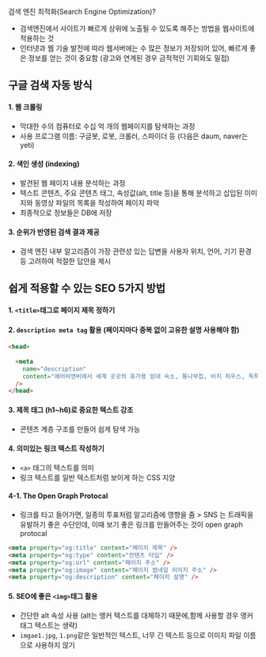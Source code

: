  검색 엔진 최적화(Search Engine Optimization)?

- 검색엔진에서 사이트가 빠르게 상위에 노출될 수 있도록 해주는 방법을 웹사이트에 적용하는 것
- 인터넷과 웹 기술 발전에 따라 웹서버에는 수 많은 정보가 저장되어 있어, 빠르게 좋은 정보를 얻는 것이 중요함 (광고와 연계된 경우 금적적인 기회와도 밀접)

## 구글 검색 자동 방식

#### 1. 웹 크롤링

- 막대한 수의 컴퓨터로 수십 억 개의 웹페이지를 탐색하는 과정
- 사용 프로그램 이름: 구글봇, 로봇, 크롤러, 스파이더 등 (다음은 daum, naver는 yeti)

#### 2. 색인 생성 (indexing)

- 발견된 웹 페이지 내용 분석하는 과정
- 텍스트 콘텐츠, 주요 콘텐츠 태그, 속성값(alt, title 등)을 통해 분석하고 삽입된 이미지와 동영상 파일의 목록을 작성하여 페이지 파악
- 최종적으로 정보들은 DB에 저장

#### 3. 순위가 반영된 검색 결과 제공

- 검색 엔진 내부 알고리즘이 가장 관련성 있는 답변을 사용자 위치, 언어, 기기 환경 등 고려하여 적절한 답안을 제시

## 쉽게 적용할 수 있는 SEO 5가지 방법

#### 1. `<title>`태그로 페이지 제목 정하기

#### 2. `description meta tag` 활용 (페이지마다 중복 없이 고유한 설명 사용해야 함)

```html
<head>
     
  <meta
    name="description"
    content="에어비앤비에서 세계 곳곳의 휴가용 임대 숙소, 통나무집, 비치 하우스, 독특한 숙소 및 체험을 찾아보세요. 호스트 분들이 있기에 가능합니다."
  />
</head>
```

#### 3. 제목 태그 (h1~h6)로 중요한 텍스트 강조

- 콘텐츠 계층 구조를 만들어 쉽게 탐색 가능

#### 4. 의미있는 링크 텍스트 작성하기

- `<a>` 태그의 텍스트를 의미
- 링크 텍스트를 일반 텍스트처럼 보이게 하는 CSS 지양

#### 4-1. The Open Graph Protocal

- 링크를 타고 들어가면, 일종의 투표처럼 알고리즘에 영향을 줌 > SNS 는 트래픽을 유발하기 좋은 수단인데, 이때 보기 좋은 링크를 만들어주는 것이 open graph protocal

```html
<meta property="og:title" content="페이지 제목" />
<meta property="og:type" content="컨텐츠 타입" />
<meta property="og:url" content="페이지 주소" />
<meta property="og:image" content="페이지 썸네일 이미지 주소" />
<meta property="og:description" content="페이지 설명" />
```

#### 5. SEO에 좋은 `<img>`태그 활용

- 간단한 alt 속성 사용 (alt는 앵커 텍스트를 대체하기 때문에,함께 사용할 경우 앵커 태그 텍스트는 생략)
- `imgae1.jpg`, `1.png`같은 일반적인 텍스트, 너무 긴 텍스트 등으로 이미지 파일 이름으로 사용하지 않기
